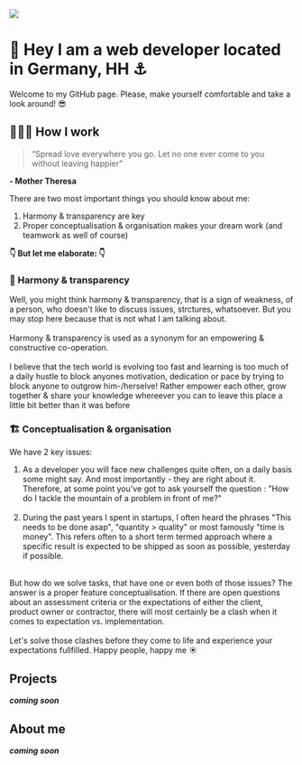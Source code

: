 ![](https://visitcount.itsvg.in/api?id=Tim-Pet&icon=0&color=0)


# 👋 Hey I am a web developer located in Germany, HH ⚓

Welcome to my GitHub page. Please, make yourself comfortable and take a look around! 😎


## 👨🏽‍💻 How I work

> “Spread love everywhere you go. Let no one ever come to you without leaving happier”
 
**- Mother Theresa**

There are two most important things you should know about me:
1. Harmony & transparency are key
2. Proper conceptualisation & organisation makes your dream work (and teamwork as well of course)

**👇 But let me elaborate: 👇**

### 🌸 Harmony & transparency
Well, you might think harmony & transparency, that is a sign of weakness, of a person, who doesn't like to discuss issues, strctures, whatsoever. But you may stop here because that is not what I am talking about. <br /> <br /> 
Harmony & transparency is used as a synonym for an empowering & constructive co-operation. <br /> <br /> 
I believe that the tech world is evolving too fast and learning is too much of a daily hustle to block anyones motivation, dedication or pace by trying to block anyone to outgrow him-/herselve! Rather empower each other, grow together & share your knowledge whereever you can to leave this place a little bit better than it was before

### 🏗️ Conceptualisation & organisation
We have 2 key issues:
1. As a developer you will face new challenges quite often, on a daily basis some might say. And most importantly - they are right about it. Therefore, at some point you've got to ask yourself the question : "How do I tackle the mountain of a problem in front of me?"
<br /> <br />
2. During the past years I spent in startups, I often heard the phrases "This needs to be done asap", "quantity > quality" or most famously "time is money". This refers often to a short term termed approach where a specific result is expected to be shipped as soon as possible, yesterday if possible. 


<br />
But how do we solve tasks, that have one or even both of those issues? The answer is a proper feature conceptualisation. If there are open questions about an assessment criteria or the expectations of either the client, product owner or contractor, there will most certainly be a clash when it comes to expectation vs. implementation. 
<br /> <br /> 
Let's solve those clashes before they come to life and experience your expectations fullfilled. Happy people, happy me ☀️

## Projects
***coming soon***

## About me
***coming soon***
